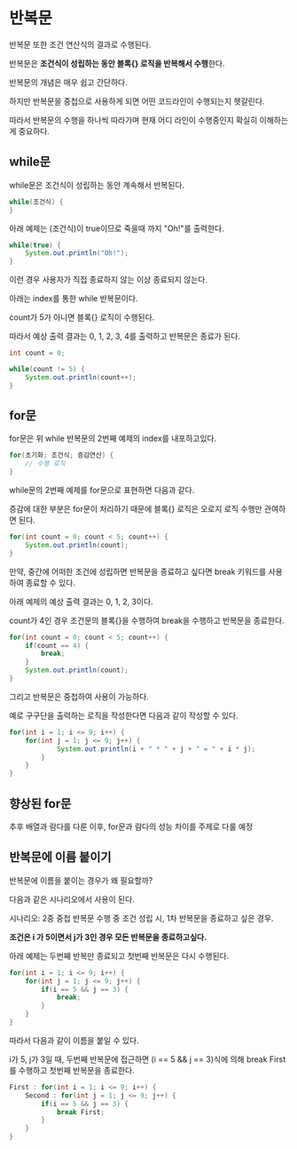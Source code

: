# 반복문
반복문 또한 조건 연산식의 결과로 수행된다.

반복문은 **조건식이 성립하는 동안 블록{} 로직을 반복해서 수행**한다.

반복문의 개념은 매우 쉽고 간단하다.

하지만 반복문을 중첩으로 사용하게 되면 어떤 코드라인이 수행되는지 헷갈린다.

따라서 반복문의 수행을 하나씩 따라가며 현재 어디 라인이 수행중인지 확실히 이해하는게 중요하다.

## while문

while문은 조건식이 성립하는 동안 계속해서 반복된다.

```java
while(조건식) {
}
```

아래 예제는 (조건식)이 true이므로 죽을때 까지 "Oh!"를 출력한다.

```java
while(true) {
	System.out.println("Oh!");
}
```

이런 경우 사용자가 직접 종료하지 않는 이상 종료되지 않는다.

아래는 index를 통한 while 반복문이다.

count가 5가 아니면 블록{} 로직이 수행된다.

따라서 예상 출력 결과는 0, 1, 2, 3, 4를 출력하고 반복문은 종료가 된다.

```java
int count = 0;

while(count != 5) {
	System.out.println(count++);
}
```

## for문

for문은 위 while 반복문의 2번째 예제의 index를 내포하고있다.

```java
for(초기화; 조건식; 증감연산) {
	// 수행 로직
}
```

while문의 2번째 예제를 for문으로 표현하면 다음과 같다.

증감에 대한 부분은 for문이 처리하기 때문에 블록{} 로직은 오로지 로직 수행만 관여하면 된다.

```java
for(int count = 0; count < 5; count++) {
	System.out.println(count);
}
```

만약, 중간에 어떠한 조건에 성립하면 반복문을 종료하고 싶다면 break 키워드를 사용하여 종료할 수 있다.

아래 예제의 예상 출력 결과는 0, 1, 2, 3이다.

count가 4인 경우 조건문의 블록{}을 수행하여 break을 수행하고 반복문을 종료한다.

```java
for(int count = 0; count < 5; count++) {
	if(count == 4) {
		break;
	}
	System.out.println(count);
}
```

그리고 반복문은 중첩하여 사용이 가능하다.

예로 구구단을 출력하는 로직을 작성한다면 다음과 같이 작성할 수 있다.

```java
for(int i = 1; i <= 9; i++) {
	for(int j = 1; j <= 9; j++) {
			System.out.println(i + " * " + j + " = " + i * j);
		}
	}
}
```

## 향상된 for문

추후 배열과 람다를 다룬 이후, for문과 람다의 성능 차이를 주제로 다룰 예정

## 반복문에 이름 붙이기

반복문에 이름을 붙이는 경우가 왜 필요할까?

다음과 같은 시나리오에서 사용이 된다.

시나리오: 2중 중첩 반복문 수행 중 조건 성립 시, 1차 반복문을 종료하고 싶은 경우.

**조건은 i 가 5이면서 j가 3인 경우 모든 반복문을 종료하고싶다.**

아래 예제는 두번째 반복만 종료되고 첫번째 반복문은 다시 수행된다.

```java
for(int i = 1; i <= 9; i++) {
	for(int j = 1; j <= 9; j++) {
		if(i == 5 && j == 3) {
			break;
		}
	}
}
```

따라서 다음과 같이 이름을 붙일 수 있다.

i가 5, j가 3일 때, 두번째 반복문에 접근하면 (i == 5 && j == 3)식에 의해 break First를 수행하고 첫번째 반복문을 종료한다.

```java
First : for(int i = 1; i <= 9; i++) {
	Second : for(int j = 1; j <= 9; j++) {
		if(i == 5 && j == 3) {
			break First;
		}
	}
}
```